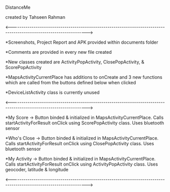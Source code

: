 DistanceMe

created by Tahseen Rahman

<------------------------------------------------------------------------------------------------------------------->

*Screenshots, Project Report and APK provided within documents folder

*Comments are provided in every new file created

*New classes created are ActivityPopActivity, ClosePopActivity, & ScorePopActivity

*MapsActivityCurrentPlace has additions to onCreate and 3 new functions which are called from the buttons defined
below when clicked

*DeviceListActivity class is currently unused

<------------------------------------------------------------------------------------------------------------------->

*My Score -> Button binded & initialized in MapsActivityCurrentPlace. Calls startActivityForResult onClick using
ScorePopActivity class. Uses bluetooth sensor

*Who's Close -> Button binded & initialized in MapsActivityCurrentPlace. Calls startActivityForResult onClick using
ClosePopActivity class. Uses bluetooth sensor

*My Activity -> Button binded & initialized in MapsActivityCurrentPlace. Calls startActivityForResult onClick using
ActivityPopActivity class. Uses geocoder, latitude & longitude

<------------------------------------------------------------------------------------------------------------------->
